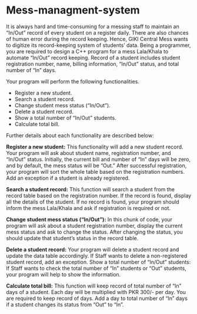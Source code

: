 # Mess-managment-system
It is always hard and time-consuming for a messing staff to maintain an
“In/Out” record of every student on a register daily. There are also chances of human error during
the record keeping. Hence, GIKI Central Mess wants to digitize its record-keeping system of
students’ data. Being a programmer, you are required to design a C++ program for a mess
Lala/Khala to automate “In/Out” record keeping. Record of a student includes student
registration number, name, billing information, “In/Out” status, and total number of “In” days.

Your program will perform the following functionalities.
-  Register a new student.
-  Search a student record.
-  Change student mess status (“In/Out”).
-  Delete a student record.
-  Show a total number of “In/Out” students.
-  Calculate total bill.

Further details about each functionality are described below:

**Register a new student:** This functionality will add a new student record. Your program will ask
about student name, registration number, and “In/Out” status. Initially, the current bill and
number of “In” days will be zero, and by default, the mess status will be “Out.” After successful
registration, your program will sort the whole table based on the registration numbers. Add an
exception if a student is already registered.

**Search a student record:** This function will search a student from the record table based on the
registration number. If the record is found, display all the details of the student. If no record is
found, your program should inform the mess Lala/Khala and ask if registration is required or not.

**Change student mess status (“In/Out”):** In this chunk of code, your program will ask about a
student registration number, display the current mess status and ask to change the status. After
changing the status, you should update that student’s status in the record table.

**Delete a student record:** Your program will delete a student record and update the data table
accordingly. If Staff wants to delete a non-registered student record, add an exception.
Show a total number of “In/Out” students: If Staff wants to check the total number of “In”
students or “Out” students, your program will help to show the information.

**Calculate total bill:** This function will keep record of total number of “In” days of a student. Each
day will be multiplied with PKR 300/- per day. You are required to keep record of days. Add a day
to total number of “In” days if a student changes its status from “Out” to “In”.
